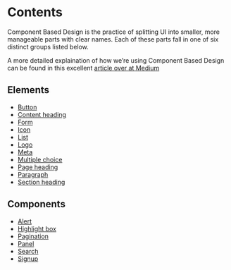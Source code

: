 <h1>Contents</h1>
<p>Component Based Design is the practice of splitting UI into smaller, more manageable parts with clear names. Each of these parts fall in one of six distinct groups listed below.</p>
<p>A more detailed explaination of how we’re using Component Based Design can be found in this excellent <a href="https://medium.com/@wereheavyweight/how-were-using-component-based-design-5f9e3176babb">article over at Medium</a></p>

  <h2>Elements</h2>
    <ul class="list list-bullet">
      <li><a href="elements/button">Button</a></li>
      <li><a href="elements/content-heading">Content heading</a></li>
      <li><a href="elements/form">Form</a></li>
      <li><a href="elements/icon">Icon</a></li>
      <li><a href="elements/list">List</a></li>
      <li><a href="elements/logo">Logo</a></li>
      <li><a href="elements/meta">Meta</a></li>
      <li><a href="elements/multiple-choice">Multiple choice</a></li>
      <li><a href="elements/page-heading">Page heading</a></li>
      <li><a href="elements/paragraph">Paragraph</a></li>
      <li><a href="elements/section-heading">Section heading</a></li>
    </ul>

  <h2>Components</h2>
    <ul class="list list-bullet">
      <li><a href="components/alert">Alert</a></li>
      <li><a href="components/highlight-box">Highlight box</a></li>
      <li><a href="components/pagination">Pagination</a></li>
      <li><a href="components/panel">Panel</a></li>
      <li><a href="components/search">Search</a></li>
      <li><a href="components/signup">Signup</a></li>
    </ul>
